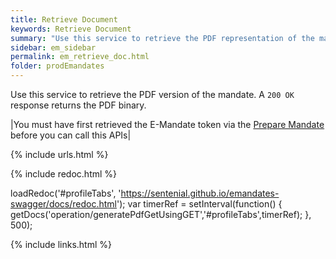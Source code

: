 ```yaml
---
title: Retrieve Document
keywords: Retrieve Document
summary: "Use this service to retrieve the PDF representation of the mandate."
sidebar: em_sidebar
permalink: em_retrieve_doc.html
folder: prodEmandates
---
```


Use this service to retrieve the PDF version of the mandate.
A `200 OK` response returns the PDF binary. 

|You must have first retrieved the E-Mandate token via the [Prepare Mandate](em_prepare.html) before you can call this APIs|


{% include urls.html %}


<ul id="profileTabs" class="nav nav-tabs">
    
   
</ul>
 
 {% include redoc.html %}
 

 
loadRedoc('#profileTabs', 'https://sentenial.github.io/emandates-swagger/docs/redoc.html');
var timerRef = setInterval(function() { getDocs('operation/generatePdfGetUsingGET','#profileTabs',timerRef); }, 500);



</script>


<div id="mydiv"></div>


</div>
</div>
{% include links.html %}

